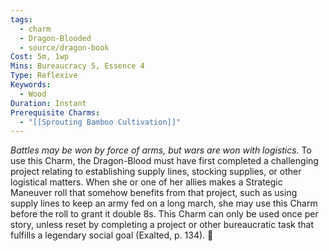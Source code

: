 ```yaml
---
tags:
  - charm
  - Dragon-Blooded
  - source/dragon-book
Cost: 5m, 1wp
Mins: Bureaucracy 5, Essence 4
Type: Reflexive
Keywords:
  - Wood
Duration: Instant
Prerequisite Charms:
  - "[[Sprouting Bamboo Cultivation]]"
---
```

*Battles may be won by force of arms, but wars are won with logistics.*
To use this Charm, the Dragon-Blood must have first completed a challenging project relating to establishing supply lines, stocking supplies, or other logistical matters. When she or one of her allies makes a Strategic Maneuver roll that somehow benefits from that project, such as using supply lines to keep an army fed on a long march, she may use this Charm before the roll to grant it double 8s. This Charm can only be used once per story, unless reset by completing a project or other bureaucratic task that fulfills a legendary social goal (Exalted, p. 134). 